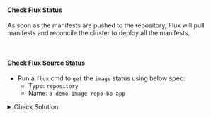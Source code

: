 #### Check Flux Status
As soon as the manifests are pushed to the repository, Flux will pull manifests and reconcile the cluster to deploy all the manifests.

<br>

#### Check Flux Source Status
- Run a `flux` cmd to `get` the `image` status using below spec:
    - Type: `repository`
    - Name: `8-demo-image-repo-bb-app`

<details><summary>Check Solution</summary>

```
flux reconcile source git flux-system

flux get images repository 8-demo-image-repo-bb-app
```{{exec}}

</details>

> Check the Message of Previous command, it should mention,

> `successful scan: found 1 tag`